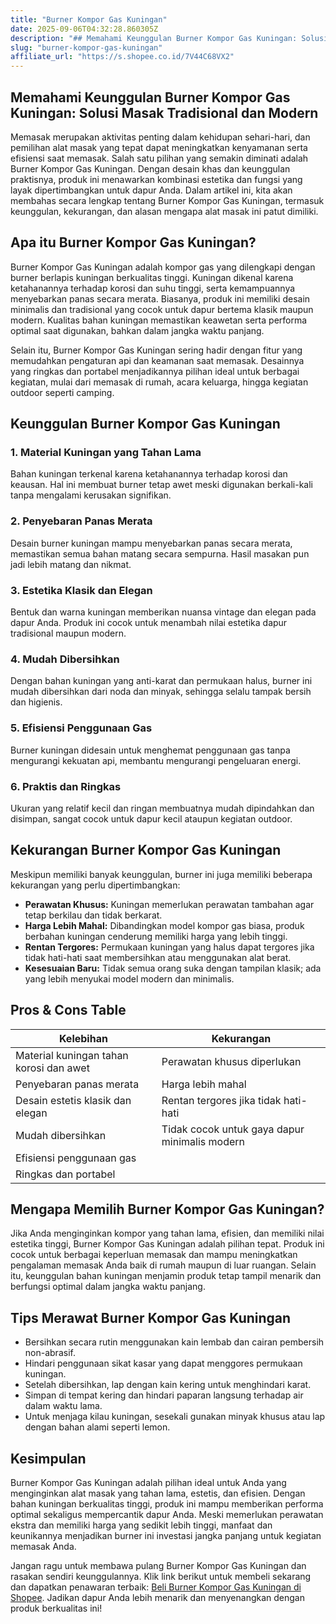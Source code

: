 ```yaml
---
title: "Burner Kompor Gas Kuningan"
date: 2025-09-06T04:32:28.860305Z
description: "## Memahami Keunggulan Burner Kompor Gas Kuningan: Solusi Masak Tradisional dan Modern..."
slug: "burner-kompor-gas-kuningan"
affiliate_url: "https://s.shopee.co.id/7V44C68VX2"
---
```

## Memahami Keunggulan Burner Kompor Gas Kuningan: Solusi Masak Tradisional dan Modern

Memasak merupakan aktivitas penting dalam kehidupan sehari-hari, dan pemilihan alat masak yang tepat dapat meningkatkan kenyamanan serta efisiensi saat memasak. Salah satu pilihan yang semakin diminati adalah Burner Kompor Gas Kuningan. Dengan desain khas dan keunggulan praktisnya, produk ini menawarkan kombinasi estetika dan fungsi yang layak dipertimbangkan untuk dapur Anda. Dalam artikel ini, kita akan membahas secara lengkap tentang Burner Kompor Gas Kuningan, termasuk keunggulan, kekurangan, dan alasan mengapa alat masak ini patut dimiliki.

## Apa itu Burner Kompor Gas Kuningan?

Burner Kompor Gas Kuningan adalah kompor gas yang dilengkapi dengan burner berlapis kuningan berkualitas tinggi. Kuningan dikenal karena ketahanannya terhadap korosi dan suhu tinggi, serta kemampuannya menyebarkan panas secara merata. Biasanya, produk ini memiliki desain minimalis dan tradisional yang cocok untuk dapur bertema klasik maupun modern. Kualitas bahan kuningan memastikan keawetan serta performa optimal saat digunakan, bahkan dalam jangka waktu panjang.

Selain itu, Burner Kompor Gas Kuningan sering hadir dengan fitur yang memudahkan pengaturan api dan keamanan saat memasak. Desainnya yang ringkas dan portabel menjadikannya pilihan ideal untuk berbagai kegiatan, mulai dari memasak di rumah, acara keluarga, hingga kegiatan outdoor seperti camping.

## Keunggulan Burner Kompor Gas Kuningan

### 1. Material Kuningan yang Tahan Lama
Bahan kuningan terkenal karena ketahanannya terhadap korosi dan keausan. Hal ini membuat burner tetap awet meski digunakan berkali-kali tanpa mengalami kerusakan signifikan.

### 2. Penyebaran Panas Merata
Desain burner kuningan mampu menyebarkan panas secara merata, memastikan semua bahan matang secara sempurna. Hasil masakan pun jadi lebih matang dan nikmat.

### 3. Estetika Klasik dan Elegan
Bentuk dan warna kuningan memberikan nuansa vintage dan elegan pada dapur Anda. Produk ini cocok untuk menambah nilai estetika dapur tradisional maupun modern.

### 4. Mudah Dibersihkan
Dengan bahan kuningan yang anti-karat dan permukaan halus, burner ini mudah dibersihkan dari noda dan minyak, sehingga selalu tampak bersih dan higienis.

### 5. Efisiensi Penggunaan Gas
 Burner kuningan didesain untuk menghemat penggunaan gas tanpa mengurangi kekuatan api, membantu mengurangi pengeluaran energi.

### 6. Praktis dan Ringkas
Ukuran yang relatif kecil dan ringan membuatnya mudah dipindahkan dan disimpan, sangat cocok untuk dapur kecil ataupun kegiatan outdoor.

## Kekurangan Burner Kompor Gas Kuningan

Meskipun memiliki banyak keunggulan, burner ini juga memiliki beberapa kekurangan yang perlu dipertimbangkan:

- **Perawatan Khusus:** Kuningan memerlukan perawatan tambahan agar tetap berkilau dan tidak berkarat.
- **Harga Lebih Mahal:** Dibandingkan model kompor gas biasa, produk berbahan kuningan cenderung memiliki harga yang lebih tinggi.
- **Rentan Tergores:** Permukaan kuningan yang halus dapat tergores jika tidak hati-hati saat membersihkan atau menggunakan alat berat.
- **Kesesuaian Baru:** Tidak semua orang suka dengan tampilan klasik; ada yang lebih menyukai model modern dan minimalis.

## Pros & Cons Table

| Kelebihan                                   | Kekurangan                                  |
|----------------------------------------------|----------------------------------------------|
| Material kuningan tahan korosi dan awet     | Perawatan khusus diperlukan                |
| Penyebaran panas merata                     | Harga lebih mahal                          |
| Desain estetis klasik dan elegan            | Rentan tergores jika tidak hati-hati      |
| Mudah dibersihkan                          | Tidak cocok untuk gaya dapur minimalis modern |
| Efisiensi penggunaan gas                   |                                              |
| Ringkas dan portabel                       |                                              |

## Mengapa Memilih Burner Kompor Gas Kuningan?

Jika Anda menginginkan kompor yang tahan lama, efisien, dan memiliki nilai estetika tinggi, Burner Kompor Gas Kuningan adalah pilihan tepat. Produk ini cocok untuk berbagai keperluan memasak dan mampu meningkatkan pengalaman memasak Anda baik di rumah maupun di luar ruangan. Selain itu, keunggulan bahan kuningan menjamin produk tetap tampil menarik dan berfungsi optimal dalam jangka waktu panjang.

## Tips Merawat Burner Kompor Gas Kuningan

- Bersihkan secara rutin menggunakan kain lembab dan cairan pembersih non-abrasif.
- Hindari penggunaan sikat kasar yang dapat menggores permukaan kuningan.
- Setelah dibersihkan, lap dengan kain kering untuk menghindari karat.
- Simpan di tempat kering dan hindari paparan langsung terhadap air dalam waktu lama.
- Untuk menjaga kilau kuningan, sesekali gunakan minyak khusus atau lap dengan bahan alami seperti lemon.

## Kesimpulan

Burner Kompor Gas Kuningan adalah pilihan ideal untuk Anda yang menginginkan alat masak yang tahan lama, estetis, dan efisien. Dengan bahan kuningan berkualitas tinggi, produk ini mampu memberikan performa optimal sekaligus mempercantik dapur Anda. Meski memerlukan perawatan ekstra dan memiliki harga yang sedikit lebih tinggi, manfaat dan keunikannya menjadikan burner ini investasi jangka panjang untuk kegiatan memasak Anda.

Jangan ragu untuk membawa pulang Burner Kompor Gas Kuningan dan rasakan sendiri keunggulannya. Klik link berikut untuk membeli sekarang dan dapatkan penawaran terbaik: [Beli Burner Kompor Gas Kuningan di Shopee](https://s.shopee.co.id/7V44C68VX2). Jadikan dapur Anda lebih menarik dan menyenangkan dengan produk berkualitas ini!